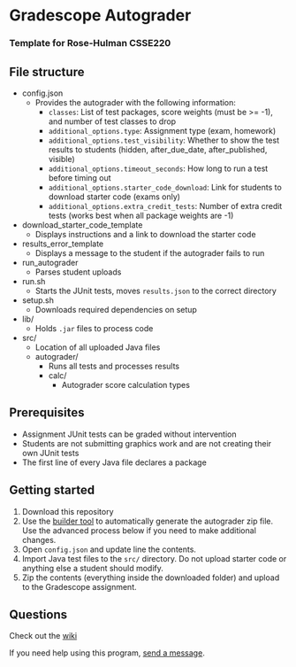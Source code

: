 # Gradescope Autograder

### Template for Rose-Hulman CSSE220

## File structure

- config.json
  - Provides the autograder with the following information:
    - `classes`: List of test packages, score weights (must be >= -1), and number of test classes to drop
    - `additional_options.type`: Assignment type (exam, homework)
    - `additional_options.test_visibility`: Whether to show the test results to students (hidden, after_due_date, after_published, visible)
    - `additional_options.timeout_seconds`: How long to run a test before timing out
    - `additional_options.starter_code_download`: Link for students to download starter code (exams only)
    - `additional_options.extra_credit_tests`: Number of extra credit tests (works best when all package weights are -1)
- download_starter_code_template
  - Displays instructions and a link to download the starter code
- results_error_template
  - Displays a message to the student if the autograder fails to run
- run_autograder
  - Parses student uploads
- run.sh
  - Starts the JUnit tests, moves `results.json` to the correct directory
- setup.sh
  - Downloads required dependencies on setup
- lib/
  - Holds `.jar` files to process code
- src/
  - Location of all uploaded Java files
  - autograder/
    - Runs all tests and processes results
    - calc/
      - Autograder score calculation types

## Prerequisites

- Assignment JUnit tests can be graded without intervention
- Students are not submitting graphics work and are not creating their own JUnit tests
- The first line of every Java file declares a package

## Getting started

1. Download this repository
2. Use the [builder tool](https://github.com/cm090/gradescope-autograder/releases/download/latest/AutograderBuilder.jar) to automatically generate the autograder zip file. Use the advanced process below if you need to make additional changes.
3. Open `config.json` and update line the contents.
4. Import Java test files to the `src/` directory. Do not upload starter code or anything else a student should modify.
5. Zip the contents (everything inside the downloaded folder) and upload to the Gradescope assignment.

## Questions

Check out the [wiki](https://github.com/cm090/gradescope-autograder/wiki)

If you need help using this program, [send a message](https://link.canon.click/from/github).
